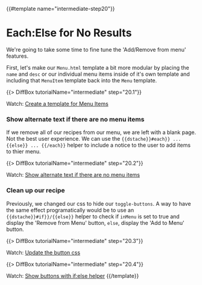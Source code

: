 {{#template name="intermediate-step20"}}

# Each:Else for No Results

We're going to take some time to fine tune the 'Add/Remove from menu' features.

First, let's make our `Menu.html` template a bit more modular by placing the `name` and `desc` or our individual menu items inside of it's own template and including that `MenuItem` template back into the `Menu` template.

{{> DiffBox tutorialName="intermediate" step="20.1"}}

Watch: [Create a template for Menu Items](https://youtu.be/AujL3lzXroA "Level Up Tutorials: Intermediate Meteor Tutorial #20 - Youtube")

### Show alternate text if there are no menu items

If we remove all of our recipes from our menu, we are left with a blank page. Not the best user experience. We can use the `{{dstache}}#each}} ... {{else}} ... {{/each}}` helper to include a notice to the user to add items to thier menu.

{{> DiffBox tutorialName="intermediate" step="20.2"}}

Watch: [Show alternate text if there are no menu items](https://youtu.be/AujL3lzXroA?t=2m1s "Level Up Tutorials: Intermediate Meteor Tutorial #20 - Youtube")

### Clean up our recipe

Previously, we changed our css to hide our `toggle-buttons`. A way to have the same effect programatically would be to use an `{{dstache}}#if}}/{{else}}` helper to check if `inMenu` is set to true and display the 'Remove from Menu' button, `else`, display the 'Add to Menu' button.

{{> DiffBox tutorialName="intermediate" step="20.3"}}

Watch: [Update the button css](https://youtu.be/AujL3lzXroA?t=3m58s "Level Up Tutorials: Intermediate Meteor Tutorial #20 - Youtube")

{{> DiffBox tutorialName="intermediate" step="20.4"}}

Watch: [Show buttons with if:else helper](https://youtu.be/AujL3lzXroA?t=5m26s "Level Up Tutorials: Intermediate Meteor Tutorial #2 - Youtube")
{{/template}}
